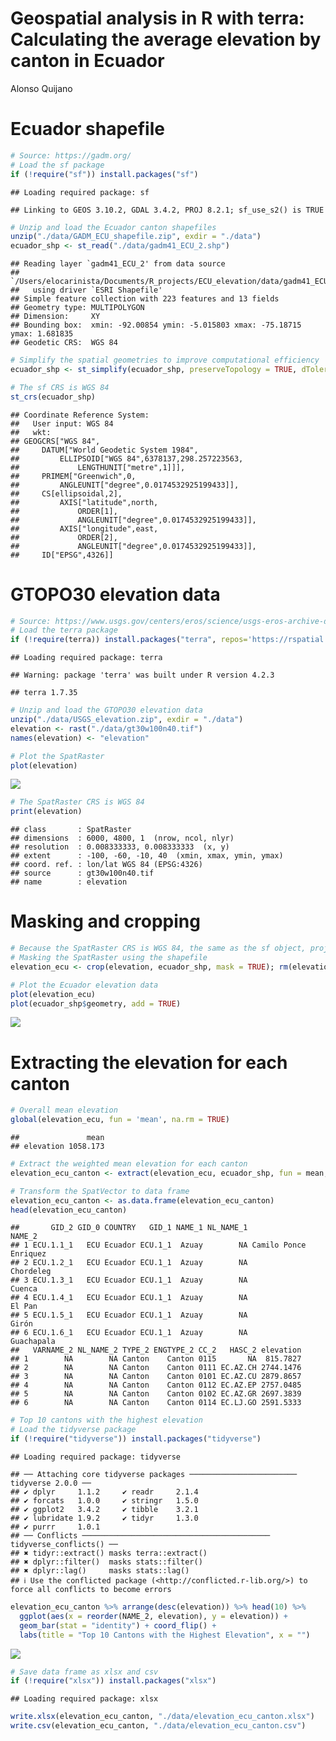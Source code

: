Geospatial analysis in R with terra: Calculating the average elevation
by canton in Ecuador
================
Alonso Quijano

# Ecuador shapefile

``` r
# Source: https://gadm.org/
# Load the sf package
if (!require("sf")) install.packages("sf")
```

    ## Loading required package: sf

    ## Linking to GEOS 3.10.2, GDAL 3.4.2, PROJ 8.2.1; sf_use_s2() is TRUE

``` r
# Unzip and load the Ecuador canton shapefiles
unzip("./data/GADM_ECU_shapefile.zip", exdir = "./data")
ecuador_shp <- st_read("./data/gadm41_ECU_2.shp")
```

    ## Reading layer `gadm41_ECU_2' from data source 
    ##   `/Users/elocarinista/Documents/R_projects/ECU_elevation/data/gadm41_ECU_2.shp' 
    ##   using driver `ESRI Shapefile'
    ## Simple feature collection with 223 features and 13 fields
    ## Geometry type: MULTIPOLYGON
    ## Dimension:     XY
    ## Bounding box:  xmin: -92.00854 ymin: -5.015803 xmax: -75.18715 ymax: 1.681835
    ## Geodetic CRS:  WGS 84

``` r
# Simplify the spatial geometries to improve computational efficiency
ecuador_shp <- st_simplify(ecuador_shp, preserveTopology = TRUE, dTolerance = 100)

# The sf CRS is WGS 84
st_crs(ecuador_shp)
```

    ## Coordinate Reference System:
    ##   User input: WGS 84 
    ##   wkt:
    ## GEOGCRS["WGS 84",
    ##     DATUM["World Geodetic System 1984",
    ##         ELLIPSOID["WGS 84",6378137,298.257223563,
    ##             LENGTHUNIT["metre",1]]],
    ##     PRIMEM["Greenwich",0,
    ##         ANGLEUNIT["degree",0.0174532925199433]],
    ##     CS[ellipsoidal,2],
    ##         AXIS["latitude",north,
    ##             ORDER[1],
    ##             ANGLEUNIT["degree",0.0174532925199433]],
    ##         AXIS["longitude",east,
    ##             ORDER[2],
    ##             ANGLEUNIT["degree",0.0174532925199433]],
    ##     ID["EPSG",4326]]

# GTOPO30 elevation data

``` r
# Source: https://www.usgs.gov/centers/eros/science/usgs-eros-archive-digital-elevation-global-30-arc-second-elevation-gtopo30?qt-science_center_objects=0#qt-science_center_objects
# Load the terra package
if (!require(terra)) install.packages("terra", repos='https://rspatial.r-universe.dev')
```

    ## Loading required package: terra

    ## Warning: package 'terra' was built under R version 4.2.3

    ## terra 1.7.35

``` r
# Unzip and load the GTOPO30 elevation data
unzip("./data/USGS_elevation.zip", exdir = "./data")
elevation <- rast("./data/gt30w100n40.tif")
names(elevation) <- "elevation"

# Plot the SpatRaster
plot(elevation)
```

![](ECU_elevation_canton_files/figure-gfm/unnamed-chunk-2-1.png)<!-- -->

``` r
# The SpatRaster CRS is WGS 84
print(elevation)
```

    ## class       : SpatRaster 
    ## dimensions  : 6000, 4800, 1  (nrow, ncol, nlyr)
    ## resolution  : 0.008333333, 0.008333333  (x, y)
    ## extent      : -100, -60, -10, 40  (xmin, xmax, ymin, ymax)
    ## coord. ref. : lon/lat WGS 84 (EPSG:4326) 
    ## source      : gt30w100n40.tif 
    ## name        : elevation

# Masking and cropping

``` r
# Because the SpatRaster CRS is WGS 84, the same as the sf object, projection is not needed
# Masking the SpatRaster using the shapefile
elevation_ecu <- crop(elevation, ecuador_shp, mask = TRUE); rm(elevation)

# Plot the Ecuador elevation data
plot(elevation_ecu)
plot(ecuador_shp$geometry, add = TRUE)
```

![](ECU_elevation_canton_files/figure-gfm/unnamed-chunk-3-1.png)<!-- -->

# Extracting the elevation for each canton

``` r
# Overall mean elevation
global(elevation_ecu, fun = 'mean', na.rm = TRUE)
```

    ##               mean
    ## elevation 1058.173

``` r
# Extract the weighted mean elevation for each canton
elevation_ecu_canton <- extract(elevation_ecu, ecuador_shp, fun = mean, na.rm = TRUE, weights = TRUE, bind = TRUE)

# Transform the SpatVector to data frame
elevation_ecu_canton <- as.data.frame(elevation_ecu_canton)
head(elevation_ecu_canton)
```

    ##       GID_2 GID_0 COUNTRY   GID_1 NAME_1 NL_NAME_1                NAME_2
    ## 1 ECU.1.1_1   ECU Ecuador ECU.1_1  Azuay        NA Camilo Ponce Enriquez
    ## 2 ECU.1.2_1   ECU Ecuador ECU.1_1  Azuay        NA             Chordeleg
    ## 3 ECU.1.3_1   ECU Ecuador ECU.1_1  Azuay        NA                Cuenca
    ## 4 ECU.1.4_1   ECU Ecuador ECU.1_1  Azuay        NA                El Pan
    ## 5 ECU.1.5_1   ECU Ecuador ECU.1_1  Azuay        NA                 Girón
    ## 6 ECU.1.6_1   ECU Ecuador ECU.1_1  Azuay        NA            Guachapala
    ##   VARNAME_2 NL_NAME_2 TYPE_2 ENGTYPE_2 CC_2   HASC_2 elevation
    ## 1        NA        NA Canton    Canton 0115       NA  815.7827
    ## 2        NA        NA Canton    Canton 0111 EC.AZ.CH 2744.1476
    ## 3        NA        NA Canton    Canton 0101 EC.AZ.CU 2879.8657
    ## 4        NA        NA Canton    Canton 0112 EC.AZ.EP 2757.0485
    ## 5        NA        NA Canton    Canton 0102 EC.AZ.GR 2697.3839
    ## 6        NA        NA Canton    Canton 0114 EC.LJ.GO 2591.5333

``` r
# Top 10 cantons with the highest elevation
# Load the tidyverse package
if (!require("tidyverse")) install.packages("tidyverse")
```

    ## Loading required package: tidyverse

    ## ── Attaching core tidyverse packages ──────────────────────── tidyverse 2.0.0 ──
    ## ✔ dplyr     1.1.2     ✔ readr     2.1.4
    ## ✔ forcats   1.0.0     ✔ stringr   1.5.0
    ## ✔ ggplot2   3.4.2     ✔ tibble    3.2.1
    ## ✔ lubridate 1.9.2     ✔ tidyr     1.3.0
    ## ✔ purrr     1.0.1     
    ## ── Conflicts ────────────────────────────────────────── tidyverse_conflicts() ──
    ## ✖ tidyr::extract() masks terra::extract()
    ## ✖ dplyr::filter()  masks stats::filter()
    ## ✖ dplyr::lag()     masks stats::lag()
    ## ℹ Use the conflicted package (<http://conflicted.r-lib.org/>) to force all conflicts to become errors

``` r
elevation_ecu_canton %>% arrange(desc(elevation)) %>% head(10) %>%
  ggplot(aes(x = reorder(NAME_2, elevation), y = elevation)) + 
  geom_bar(stat = "identity") + coord_flip() + 
  labs(title = "Top 10 Cantons with the Highest Elevation", x = "")
```

![](ECU_elevation_canton_files/figure-gfm/unnamed-chunk-4-1.png)<!-- -->

``` r
# Save data frame as xlsx and csv
if (!require("xlsx")) install.packages("xlsx")
```

    ## Loading required package: xlsx

``` r
write.xlsx(elevation_ecu_canton, "./data/elevation_ecu_canton.xlsx")
write.csv(elevation_ecu_canton, "./data/elevation_ecu_canton.csv")
```
